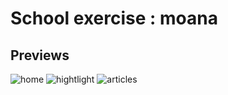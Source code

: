 # School exercise : moana

## Previews
![home](https://i.imgur.com/g0USZrX.jpg)
![hightlight](https://i.imgur.com/R0seWik.jpg)
![articles](https://i.imgur.com/99ySz71.jpg)
